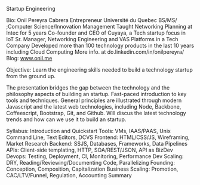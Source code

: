 Startup Engineering

Bio:
Onil Pereyra Cabrera
Entrepreneur 
Université du Quebec BS/MS/ ;Computer Science/Innovation Management
Taught Networking Planning at Intec for 5 years
Co-founder and CEO of Cuyaya, a Tech startup focus in IoT 
Sr. Manager, Networking Engineering and VAS Platforms in a Tech Company
Developed more than 100 technology products in the last 10 years including Cloud Computing
More info. at do.linkedin.com/in/onilpereyra/
Blog: www.onil.me

Objective:
Learn the engineering skills needed to build a technology startup from the ground up.

The presentation bridges the gap between the technology and the philosophy aspects of
building an startup. Fast-paced introduction to key tools and techniques. 
General principles are illustrated through modern Javascript and the latest 
web technologies, including Node, Backbone, Coffeescript, Bootstrap, Git, and Github. 
Will discus the latest technology trends and how can we use it to build an startup.


Syllabus:
Introduction and Quickstart
Tools: VMs, IAAS/PAAS, Unix Command Line, Text Editors, DCVS
Frontend: HTML/CSS/JS, Wireframing, Market Research
Backend: SSJS, Databases, Frameworks, Data Pipelines
APIs: Client-side templating, HTTP, SOA/REST/JSON, API as BizDev
Devops: Testing, Deployment, CI, Monitoring, Performance
Dev Scaling: DRY, Reading/Reviewing/Documenting Code, Parallelizing
Founding: Conception, Composition, Capitalization
Business Scaling: Promotion, CAC/LTV/Funnel, Regulation, Accounting
Summary